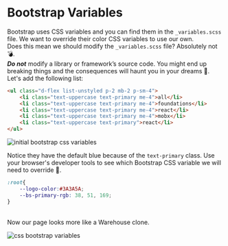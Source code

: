 # Bootstrap Variables
Bootstrap uses CSS variables and you can find them in the `_variables.scss` file. We want to override their color CSS variables to use our own. 
<br/>
Does this mean we should modify the `_variables.scss` file? Absolutely not 💣. 
<br/>
***Do not*** modify a library or framework’s source code. You might end up breaking things and the consequences will haunt you in your dreams 👻.
<br/>
Let's add the following list:
```html
<ul class="d-flex list-unstyled p-2 mb-2 p-sm-4">
    <li class="text-uppercase text-primary me-4">all</li>
    <li class="text-uppercase text-primary me-4">foundations</li>
    <li class="text-uppercase text-primary me-4">react</li>
    <li class="text-uppercase text-primary me-4">mobx</li>
    <li class="text-uppercase text-primary">react</li>
</ul>
```
![initial bootstrap css variables](https://user-images.githubusercontent.com/18662979/156927976-414858f2-9450-41e5-9c57-298b21fdf591.JPG)

Notice they have the default blue because of the `text-primary` class. Use your browser's developer tools to see which Bootstrap CSS variable we will need to override 🔎.
```CSS
:root{
    --logo-color:#3A3A5A;
    --bs-primary-rgb: 38, 51, 169;
}
```
<br/>
Now our page looks more like a Warehouse clone.

![css bootstrap variables](https://user-images.githubusercontent.com/18662979/156928467-b0ce53ec-39cc-4691-96f2-2b66b8dfd3af.JPG)


